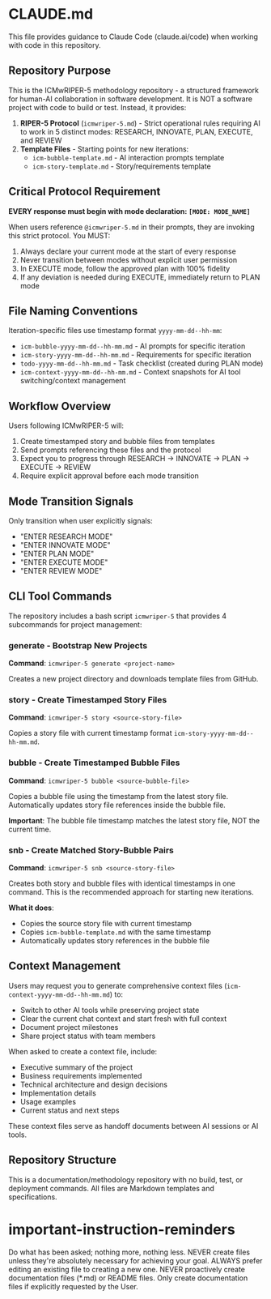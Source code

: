 # CLAUDE.md

This file provides guidance to Claude Code (claude.ai/code) when working with code in this repository.

## Repository Purpose

This is the ICMwRIPER-5 methodology repository - a structured framework for human-AI collaboration in software development. It is NOT a software project with code to build or test. Instead, it provides:

1. **RIPER-5 Protocol** (`icmwriper-5.md`) - Strict operational rules requiring AI to work in 5 distinct modes: RESEARCH, INNOVATE, PLAN, EXECUTE, and REVIEW
2. **Template Files** - Starting points for new iterations:
   - `icm-bubble-template.md` - AI interaction prompts template
   - `icm-story-template.md` - Story/requirements template

## Critical Protocol Requirement

**EVERY response must begin with mode declaration: `[MODE: MODE_NAME]`**

When users reference `@icmwriper-5.md` in their prompts, they are invoking this strict protocol. You MUST:

1. Always declare your current mode at the start of every response
2. Never transition between modes without explicit user permission
3. In EXECUTE mode, follow the approved plan with 100% fidelity
4. If any deviation is needed during EXECUTE, immediately return to PLAN mode

## File Naming Conventions

Iteration-specific files use timestamp format `yyyy-mm-dd--hh-mm`:
- `icm-bubble-yyyy-mm-dd--hh-mm.md` - AI prompts for specific iteration
- `icm-story-yyyy-mm-dd--hh-mm.md` - Requirements for specific iteration
- `todo-yyyy-mm-dd--hh-mm.md` - Task checklist (created during PLAN mode)
- `icm-context-yyyy-mm-dd--hh-mm.md` - Context snapshots for AI tool switching/context management

## Workflow Overview

Users following ICMwRIPER-5 will:
1. Create timestamped story and bubble files from templates
2. Send prompts referencing these files and the protocol
3. Expect you to progress through RESEARCH → INNOVATE → PLAN → EXECUTE → REVIEW
4. Require explicit approval before each mode transition

## Mode Transition Signals

Only transition when user explicitly signals:
- "ENTER RESEARCH MODE"
- "ENTER INNOVATE MODE"
- "ENTER PLAN MODE"
- "ENTER EXECUTE MODE"
- "ENTER REVIEW MODE"

## CLI Tool Commands

The repository includes a bash script `icmwriper-5` that provides 4 subcommands for project management:

### generate - Bootstrap New Projects

**Command**: `icmwriper-5 generate <project-name>`

Creates a new project directory and downloads template files from GitHub.

### story - Create Timestamped Story Files

**Command**: `icmwriper-5 story <source-story-file>`

Copies a story file with current timestamp format `icm-story-yyyy-mm-dd--hh-mm.md`.

### bubble - Create Timestamped Bubble Files

**Command**: `icmwriper-5 bubble <source-bubble-file>`

Copies a bubble file using the timestamp from the latest story file. Automatically updates story file references inside the bubble file.

**Important**: The bubble file timestamp matches the latest story file, NOT the current time.

### snb - Create Matched Story-Bubble Pairs

**Command**: `icmwriper-5 snb <source-story-file>`

Creates both story and bubble files with identical timestamps in one command. This is the recommended approach for starting new iterations.

**What it does**:
- Copies the source story file with current timestamp
- Copies `icm-bubble-template.md` with the same timestamp
- Automatically updates story references in the bubble file

## Context Management

Users may request you to generate comprehensive context files (`icm-context-yyyy-mm-dd--hh-mm.md`) to:
- Switch to other AI tools while preserving project state
- Clear the current chat context and start fresh with full context
- Document project milestones
- Share project status with team members

When asked to create a context file, include:
- Executive summary of the project
- Business requirements implemented
- Technical architecture and design decisions
- Implementation details
- Usage examples
- Current status and next steps

These context files serve as handoff documents between AI sessions or AI tools.

## Repository Structure

This is a documentation/methodology repository with no build, test, or deployment commands. All files are Markdown templates and specifications.

# important-instruction-reminders
Do what has been asked; nothing more, nothing less.
NEVER create files unless they're absolutely necessary for achieving your goal.
ALWAYS prefer editing an existing file to creating a new one.
NEVER proactively create documentation files (*.md) or README files. Only create documentation files if explicitly requested by the User.
